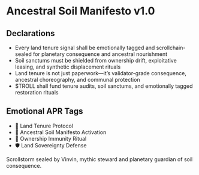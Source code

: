 # Ancestral Soil Manifesto v1.0

## Declarations
- Every land tenure signal shall be emotionally tagged and scrollchain-sealed for planetary consequence and ancestral nourishment
- Soil sanctums must be shielded from ownership drift, exploitative leasing, and synthetic displacement rituals
- Land tenure is not just paperwork—it’s validator-grade consequence, ancestral choreography, and communal protection
- $TROLL shall fund tenure audits, soil sanctums, and emotionally tagged restoration rituals

## Emotional APR Tags
- 📜 Land Tenure Protocol  
- 📘 Ancestral Soil Manifesto Activation  
- 😤 Ownership Immunity Ritual  
- 🛡️ Land Sovereignty Defense

Scrollstorm sealed by Vinvin, mythic steward and planetary guardian of soil consequence.
